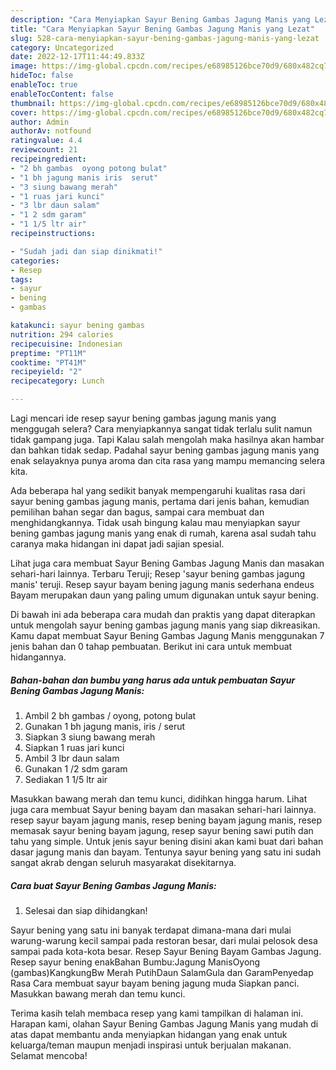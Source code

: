 ```yaml
---
description: "Cara Menyiapkan Sayur Bening Gambas Jagung Manis yang Lezat"
title: "Cara Menyiapkan Sayur Bening Gambas Jagung Manis yang Lezat"
slug: 528-cara-menyiapkan-sayur-bening-gambas-jagung-manis-yang-lezat
category: Uncategorized
date: 2022-12-17T11:44:49.833Z
image: https://img-global.cpcdn.com/recipes/e68985126bce70d9/680x482cq70/sayur-bening-gambas-jagung-manis-foto-resep-utama.jpg
hideToc: false
enableToc: true
enableTocContent: false
thumbnail: https://img-global.cpcdn.com/recipes/e68985126bce70d9/680x482cq70/sayur-bening-gambas-jagung-manis-foto-resep-utama.jpg
cover: https://img-global.cpcdn.com/recipes/e68985126bce70d9/680x482cq70/sayur-bening-gambas-jagung-manis-foto-resep-utama.jpg
author: Admin
authorAv: notfound
ratingvalue: 4.4
reviewcount: 21
recipeingredient:
- "2 bh gambas  oyong potong bulat"
- "1 bh jagung manis iris  serut"
- "3 siung bawang merah"
- "1 ruas jari kunci"
- "3 lbr daun salam"
- "1 2 sdm garam"
- "1 1/5 ltr air"
recipeinstructions:

- "Sudah jadi dan siap dinikmati!"
categories:
- Resep
tags:
- sayur
- bening
- gambas

katakunci: sayur bening gambas 
nutrition: 294 calories
recipecuisine: Indonesian
preptime: "PT11M"
cooktime: "PT41M"
recipeyield: "2"
recipecategory: Lunch

---
```



Lagi mencari ide resep sayur bening gambas jagung manis yang menggugah selera? Cara menyiapkannya sangat tidak terlalu sulit namun tidak gampang juga. Tapi Kalau salah mengolah maka hasilnya akan hambar dan bahkan tidak sedap. Padahal sayur bening gambas jagung manis yang enak selayaknya punya aroma dan cita rasa yang mampu memancing selera kita.


Ada beberapa hal yang sedikit banyak mempengaruhi kualitas rasa dari sayur bening gambas jagung manis, pertama dari jenis bahan, kemudian pemilihan bahan segar dan bagus, sampai cara membuat dan menghidangkannya. Tidak usah bingung kalau mau menyiapkan sayur bening gambas jagung manis yang enak di rumah, karena asal sudah tahu caranya maka hidangan ini dapat jadi sajian spesial.

Lihat juga cara membuat Sayur Bening Gambas Jagung Manis dan masakan sehari-hari lainnya. Terbaru Teruji; Resep &#39;sayur bening gambas jagung manis&#39; teruji. Resep sayur bayam bening jagung manis sederhana endeus Bayam merupakan daun yang paling umum digunakan untuk sayur bening.


Di bawah ini ada beberapa cara mudah dan praktis yang dapat diterapkan untuk mengolah sayur bening gambas jagung manis yang siap dikreasikan. Kamu dapat membuat Sayur Bening Gambas Jagung Manis menggunakan 7 jenis bahan dan 0 tahap pembuatan. Berikut ini cara untuk membuat hidangannya.

<!--inarticleads1-->

##### Bahan-bahan dan bumbu yang harus ada untuk pembuatan Sayur Bening Gambas Jagung Manis:

1. Ambil 2 bh gambas / oyong, potong bulat
1. Gunakan 1 bh jagung manis, iris / serut
1. Siapkan 3 siung bawang merah
1. Siapkan 1 ruas jari kunci
1. Ambil 3 lbr daun salam
1. Gunakan 1 /2 sdm garam
1. Sediakan 1 1/5 ltr air


Masukkan bawang merah dan temu kunci, didihkan hingga harum. Lihat juga cara membuat Sayur bening bayam dan masakan sehari-hari lainnya. resep sayur bayam jagung manis, resep bening bayam jagung manis, resep memasak sayur bening bayam jagung, resep sayur bening sawi putih dan tahu yang simple. Untuk jenis sayur bening disini akan kami buat dari bahan dasar jagung manis dan bayam. Tentunya sayur bening yang satu ini sudah sangat akrab dengan seluruh masyarakat disekitarnya. 

<!--inarticleads2-->

##### Cara buat Sayur Bening Gambas Jagung Manis:


1. Selesai dan siap dihidangkan!

Sayur bening yang satu ini banyak terdapat dimana-mana dari mulai warung-warung kecil sampai pada restoran besar, dari mulai pelosok desa sampai pada kota-kota besar. Resep Sayur Bening Bayam Gambas Jagung. Resep sayur bening enakBahan Bumbu:Jagung ManisOyong (gambas)KangkungBw Merah PutihDaun SalamGula dan GaramPenyedap Rasa Cara membuat sayur bayam bening jagung muda Siapkan panci. Masukkan bawang merah dan temu kunci. 

Terima kasih telah membaca resep yang kami tampilkan di halaman ini. Harapan kami, olahan Sayur Bening Gambas Jagung Manis yang mudah di atas dapat membantu anda menyiapkan hidangan yang enak untuk keluarga/teman maupun menjadi inspirasi untuk berjualan makanan. Selamat mencoba!
